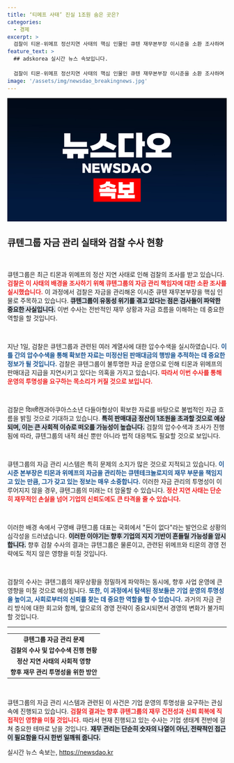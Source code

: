 ```yaml
---
title: ‘티메프 사태’ 진실 1조원 숨은 곳은?
categories:
  - 경제
excerpt: >
  검찰이 티몬·위메프 정산지연 사태의 핵심 인물인 큐텐 재무본부장 이시준을 소환 조사하며 압수수색을 확대하고 있다. 정부는 미정산 판매대금 규모를 1조원 이상으로 추산하고 있어, 사건의 향방이 주목받고 있다. 클릭으로 사건의 실체를 밝혀보세요!
feature_text: >
  ## adskorea 실시간 뉴스 속보입니다.

  검찰이 티몬·위메프 정산지연 사태의 핵심 인물인 큐텐 재무본부장 이시준을 소환 조사하며 압수수색을 확대하고 있다. 정부는 미정산 판매대금 규모를 1조원 이상으로 추산하고 있어, 사건의 향방이 주목받고 있다. 클릭으로 사건의 실체를 밝혀보세요!
image: '/assets/img/newsdao_breakingnews.jpg'
---
```


<p><img src="/assets/img/newsdao_breakingnews.jpg" alt="adskorea 속보" /></p>

<h2 data-ke-size="size26">큐텐그룹 자금 관리 실태와 검찰 수사 현황</h2>

<p data-ke-size="size16">&nbsp;</p>

<p>큐텐그룹은 최근 티몬과 위메프의 정산 지연 사태로 인해 검찰의 조사를 받고 있습니다. <b><span style="color: #ee2323;">검찰은 이 사태의 배경을 조사하기 위해 큐텐그룹의 자금 관리 책임자에 대한 소환 조사를 실시했습니다.</span></b> 이 과정에서 검찰은 자금을 관리해온 이시준 큐텐 재무본부장을 핵심 인물로 주목하고 있습니다. <b><span style="background-color: #21538527;">큐텐그룹이 유동성 위기를 겪고 있다는 점은 검사들이 파악한 중요한 사실입니다.</span></b> 이번 수사는 전반적인 재무 상황과 자금 흐름을 이해하는 데 중요한 역할을 할 것입니다.</p>

<p data-ke-size="size16">&nbsp;</p>

<p>지난 1일, 검찰은 큐텐그룹과 관련된 여러 계열사에 대한 압수수색을 실시하였습니다. <b><span style="color: #1a5490;">이틀 간의 압수수색을 통해 확보한 자료는 미정산된 판매대금의 행방을 추적하는 데 중요한 정보가 될 것입니다.</span></b> 검찰은 큐텐그룹이 불투명한 자금 운영으로 인해 티몬과 위메프의 판매대금 지급을 지연시키고 있다는 의혹을 가지고 있습니다. <b><span style="color: #ee2323;">따라서 이번 수사를 통해 운영의 투명성을 요구하는 목소리가 커질 것으로 보입니다.</span></b></p>

<p data-ke-size="size16">&nbsp;</p>

<p>검찰은 दिल्ली캔과아쿠아스소년 다들아형상이 확보한 자료를 바탕으로 불법적인 자금 흐름을 밝힐 것으로 기대하고 있습니다. <b><span style="background-color: #21538527;">특히 판매대금 정산이 1조원을 초과할 것으로 예상되며, 이는 큰 사회적 이슈로 떠오를 가능성이 높습니다.</span></b> 검찰의 압수수색과 조사가 진행됨에 따라, 큐텐그룹의 내적 쇄신 뿐만 아니라 법적 대응책도 필요할 것으로 보입니다.</p>

<p data-ke-size="size16">&nbsp;</p>

<p>큐텐그룹의 자금 관리 시스템은 특히 문제의 소지가 많은 것으로 지적되고 있습니다. <b><span style="color: #1a5490;">이시준 본부장은 티몬과 위메프의 자금을 관리하는 큐텐테크놀로지의 재무 부문을 책임지고 있는 만큼, 그가 갖고 있는 정보는 매우 소중합니다.</span></b> 이러한 자금 관리의 투명성이 이루어지지 않을 경우, 큐텐그룹의 미래는 더 암울할 수 있습니다. <b><span style="color: #ee2323;">정산 지연 사태는 단순히 재무적인 손실을 넘어 기업의 신뢰도에도 큰 타격을 줄 수 있습니다.</span></b></p>

<p data-ke-size="size16">&nbsp;</p>

<p>이러한 배경 속에서 구영배 큐텐그룹 대표는 국회에서 "돈이 없다"라는 발언으로 상황의 심각성을 드러냈습니다. <b><span style="background-color: #21538527;">이러한 이야기는 향후 기업의 지지 기반이 흔들릴 가능성을 암시합니다.</span></b> 향후 검찰 수사의 결과는 큐텐그룹은 물론이고, 관련된 위메프와 티몬의 경영 전략에도 적지 않은 영향을 미칠 것입니다.</p>

<p data-ke-size="size16">&nbsp;</p>

<p>검찰의 수사는 큐텐그룹의 재무상황을 정밀하게 파악하는 동시에, 향후 사업 운영에 큰 영향을 미칠 것으로 예상됩니다. <b><span style="color: #1a5490;">또한, 이 과정에서 탐색된 정보들은 기업 운영의 투명성을 높이고, 사회로부터의 신뢰를 찾는 데 중요한 역할을 할 수 있습니다.</span></b> 과거의 자금 관리 방식에 대한 회고와 함께, 앞으로의 경영 전략이 중요시되면서 경영의 변화가 불가피할 것입니다.</p>

<hr>

<table style="width: 100%;">
    <tr>
        <td style="text-align: center; height: 17px;"><b>큐텐그룹 자금 관리 문제</b></td>
    </tr>
    <tr>
        <td style="text-align: center; height: 17px;"><b>검찰의 수사 및 압수수색 진행 현황</b></td>
    </tr>
    <tr>
        <td style="text-align: center; height: 17px;"><b>정산 지연 사태의 사회적 영향</b></td>
    </tr>
    <tr>
        <td style="text-align: center; height: 17px;"><b>향후 재무 관리 투명성을 위한 방안</b></td>
    </tr>
</table>

<p data-ke-size="size16">&nbsp;</p>

<p>큐텐그룹의 자금 관리 시스템과 관련된 이 사건은 기업 운영의 투명성을 요구하는 관심 속에 진행되고 있습니다. <b><span style="color: #ee2323;">검찰의 결과는 향후 큐텐그룹의 재무 건전성과 신뢰 회복에 직접적인 영향을 미칠 것입니다.</span></b> 따라서 현재 진행되고 있는 수사는 기업 생태계 전반에 걸쳐 중요한 테마로 남을 것입니다. <b><span style="background-color: #21538527;">재무 관리는 단순히 숫자의 나열이 아닌, 전략적인 접근이 필요함을 다시 한번 일깨워 줍니다.</span></b></p>
실시간 뉴스 속보는, <a href="https://newsdao.kr" rel="dofollow">https://newsdao.kr</a>


